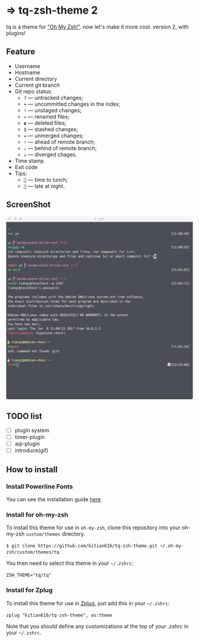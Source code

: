 # => tq-zsh-theme 2

tq is a theme for ["Oh My Zsh!"](https://github.com/robbyrussell/oh-my-zsh).
now let's make it more cool. version 2, with plugins!

## Feature

- Username
- Hostname
- Current directory
- Current git branch
- Git repo status:
  - `?` — untracked changes;
  - `+` — uncommitted changes in the index;
  - `!` — unstaged changes;
  - `»` — renamed files;
  - `✘` — deleted files;
  - `$` — stashed changes;
  - `=` — unmerged changes;
  - `⇡` — ahead of remote branch;
  - `⇣` — behind of remote branch;
  - `⇕` — diverged chages.
- Time stamp
- Exit code
- Tips:
  - `🍚` — time to lunch;
  - `🌙` — late at night.

## ScreenShot

![Screenshot](https://github.com/kitian616/tq-zsh-theme/blob/master/Screenshot.png?raw=true)

## TODO list

- [ ] plugin system
- [ ] timer-plugin
- [ ] aqi-plugin
- [ ] introduce(gif)

## How to install

### Install Powerline Fonts

You can see the installation guide [here](https://github.com/powerline/fonts).

### Install for oh-my-zsh

To install this theme for use in `oh-my-zsh`, clone this repository into your oh-my-zsh `custom/themes` directory.

`$ git clone https://github.com/kitian616/tq-zsh-theme.git ~/.oh-my-zsh/custom/themes/tq`

You then need to select this theme in your `~/.zshrc`:

`ZSH_THEME="tq/tq"`

### Install for Zplug

To install this theme for use in [Zplug](https://github.com/zplug/zplug), just add this in your `~/.zshrc`:

`zplug "kitian616/tq-zsh-theme", as:theme`

Note that you should define any customizations at the top of your .zshrc in your `~/.zshrc`.